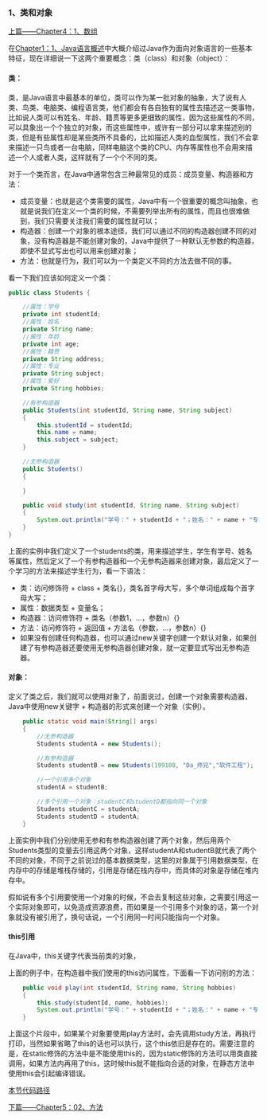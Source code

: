 ### 1、类和对象

[上篇——Chapter4：1、数组](https://github.com/wmhou/java_blog/blob/master/JavaSE/Chapter4%20%E6%95%B0%E7%BB%84/1%E3%80%81%E6%95%B0%E7%BB%84.md)

在[Chapter1：1、Java语言概述](https://github.com/wmhou/java_blog/blob/master/JavaSE/Chapter1%20%E6%A6%82%E8%BF%B0/1%E3%80%81Java%E8%AF%AD%E8%A8%80%E6%A6%82%E8%BF%B0.md)中大概介绍过Java作为面向对象语言的一些基本特征，现在详细说一下这两个重要概念：类（class）和对象（object）：

#### 类：

类，是Java语言中最基本的单位，类可以作为某一批对象的抽象，大了说有人类、鸟类、电脑类、编程语言类，他们都会有各自独有的属性去描述这一类事物，比如说人类可以有姓名、年龄、籍贯等更多更细致的属性，因为这些属性的不同，可以具象出一个个独立的对象，而这些属性中，或许有一部分可以拿来描述别的类，但是有些属性却是某些类所不具备的，比如描述人类的血型属性，我们不会拿来描述一只鸟或者一台电脑，同样电脑这个类的CPU、内存等属性也不会用来描述一个人或者人类，这样就有了一个个不同的类。

对于一个类而言，在Java中通常包含三种最常见的成员：成员变量、构造器和方法：

- 成员变量：也就是这个类需要的属性，Java中有一个很重要的概念叫抽象，也就是说我们在定义一个类的时候，不需要列举出所有的属性，而且也很难做到，我们只需要关注我们需要的属性就可以；
- 构造器：创建一个对象的根本途径，我们可以通过不同的构造器创建不同的对象，没有构造器是不能创建对象的，Java中提供了一种默认无参数的构造器，即使不显式写出也可以用来创建对象；
- 方法：也就是行为，我们可以为一个类定义不同的方法去做不同的事。

看一下我们应该如何定义一个类：

```java
public class Students {

    //属性：学号
    private int studentId;
    //属性：姓名
    private String name;
    //属性：年龄
    private int age;
    //属性：籍贯
    private String address;
    //属性：专业
    private String subject;
    //属性：爱好
    private String hobbies;

    //有参构造器
    public Students(int studentId, String name, String subject)
    {
        this.studentId = studentId;
        this.name = name;
        this.subject = subject;
    }

    //无参构造器
    public Students()
    {

    }

    public void study(int studentId, String name, String subject)
    {
        System.out.println("学号：" + studentId + "；姓名：" + name + "专业：" + subject + "");
    }
}
```

上面的实例中我们定义了一个students的类，用来描述学生，学生有学号、姓名等属性，然后定义了一个有参构造器和一个无参构造器来创建对象，最后定义了一个学习的方法来描述学生行为，看一下语法：

- 类：访问修饰符 + class + 类名{}，类名首字母大写，多个单词组成每个首字母大写；
- 属性：数据类型 + 变量名；
- 构造器：访问修饰符 + 类名（参数1，…，参数n）{}
- 方法：访问修饰符 + 返回值 + 方法名（参数，…，参数n）{}
- 如果没有创建任何构造器，也可以通过new关键字创建一个默认对象，如果创建了有参构造器还要使用无参构造器创建对象，就一定要显式写出无参构造器。

#### 对象：

定义了类之后，我们就可以使用对象了，前面说过，创建一个对象需要构造器，Java中使用new关键字 + 构造器的形式来创建一个对象（实例）。

```java
    public static void main(String[] args)
    {
        //无参构造器
        Students studentA = new Students();

        //有参构造器
        Students studentB = new Students(199108, "Da_师兄","软件工程");

        //一个引用多个对象
        studentA = studentB;

        //多个引用一个对象：studentC和studentD都指向同一个对象
        Students studentC = studentA;
        Students studentD = studentA;
    }
```

上面实例中我们分别使用无参和有参构造器创建了两个对象，然后用两个Students类型的变量去引用这两个对象，这样studentA和studentB就代表了两个不同的对象，不同于之前说过的基本数据类型，这里的对象属于引用数据类型，在内存中的存储是堆栈存储的，引用是存储在栈内存中，而具体的对象是存储在堆内存中。

假如说有多个引用要使用一个对象的时候，不会去复制这些对象，之需要引用这一个实际对象即可，以免造成资源浪费，而如果是一个引用多个对象的话，第一个对象就没有被引用了，换句话说，一个引用同一时间只能指向一个对象。

#### this引用

在Java中，this关键字代表当前类的对象，

上面的例子中，在构造器中我们使用的this访问属性，下面看一下访问别的方法：

```java
    public void play(int studentId, String name, String hobbies)
    {
        this.study(studentId, name, hobbies);
        System.out.println("学号：" + studentId + "；姓名：" + name + "专业：" + hobbies + "");
    }
```

上面这个片段中，如果某个对象要使用play方法时，会先调用study方法，再执行打印，当然如果省略了this的话也可以执行，这个this依旧是存在的。需要注意的是，在static修饰的方法中是不能使用this的，因为static修饰的方法可以用类直接调用，如果方法内再用了this，这时候this就不能指向合适的对象，在静态方法中使用this会引起编译错误。

[本节代码路径](https://github.com/wmhou/java_blog/tree/master/JavaSE/JavaCode/src/com/wmhou/chapter5)

[下篇——Chapter5：02、方法](02、方法.md)



